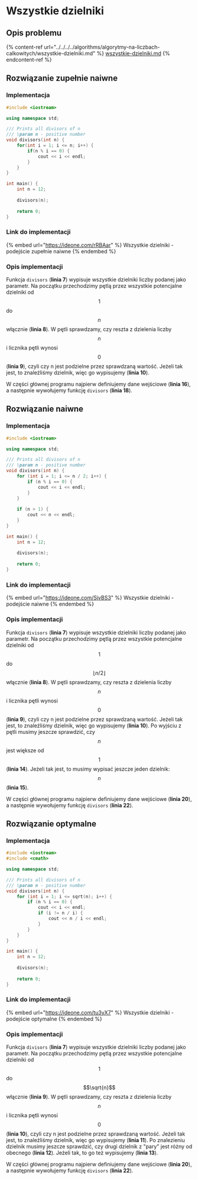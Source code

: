 # Wszystkie dzielniki

## Opis problemu

{% content-ref url="../../../../algorithms/algorytmy-na-liczbach-calkowitych/wszystkie-dzielniki.md" %}
[wszystkie-dzielniki.md](../../../../algorithms/algorytmy-na-liczbach-calkowitych/wszystkie-dzielniki.md)
{% endcontent-ref %}

## Rozwiązanie zupełnie naiwne

### Implementacja

```cpp
#include <iostream>

using namespace std;

/// Prints all divisors of n
/// \param n - positive number
void divisors(int n) {
	for(int i = 1; i <= n; i++) {
		if(n % i == 0) {
			cout << i << endl;
		}
	}
}

int main() {
	int n = 12;
	
	divisors(n);
	
	return 0;
}
```

### Link do implementacji

{% embed url="https://ideone.com/rRBAar" %}
Wszystkie dzielniki - podejście zupełnie naiwne
{% endembed %}

### Opis implementacji

Funkcja `divisors` (**linia 7**) wypisuje wszystkie dzielniki liczby podanej jako parametr. Na początku przechodzimy pętlą przez wszystkie potencjalne dzielniki od $$1$$ do $$n$$ włącznie (**linia 8**). W pętli sprawdzamy, czy reszta z dzielenia liczby $$n$$ i licznika pętli wynosi $$0$$ (**linia 9**), czyli czy n jest podzielne przez sprawdzaną wartość. Jeżeli tak jest, to znaleźliśmy dzielnik, więc go wypisujemy (**linia 10**).

W części głównej programu najpierw definiujemy dane wejściowe (**linia 16**), a następnie wywołujemy funkcję `divisors` (**linia 18**).

## Rozwiązanie naiwne

### Implementacja

```cpp
#include <iostream>

using namespace std;

/// Prints all divisors of n
/// \param n - positive number
void divisors(int n) {
	for (int i = 1; i <= n / 2; i++) {
		if (n % i == 0) {
			cout << i << endl;
		}
	}
	
	if (n > 1) {
		cout << n << endl;
	}
}

int main() {
	int n = 12;
	
	divisors(n);
	
	return 0;
}
```

### Link do implementacji

{% embed url="https://ideone.com/SjvBS3" %}
Wszystkie dzielniki - podejście naiwne
{% endembed %}

### Opis implementacji

Funkcja `divisors` (**linia 7**) wypisuje wszystkie dzielniki liczby podanej jako parametr. Na początku przechodzimy pętlą przez wszystkie potencjalne dzielniki od $$1$$ do $$\lfloor n/2\rfloor$$ włącznie (**linia 8**). W pętli sprawdzamy, czy reszta z dzielenia liczby $$n$$ i licznika pętli wynosi $$0$$ (**linia 9**), czyli czy n jest podzielne przez sprawdzaną wartość. Jeżeli tak jest, to znaleźliśmy dzielnik, więc go wypisujemy (**linia 10**). Po wyjściu z pętli musimy jeszcze sprawdzić, czy $$n$$ jest większe od $$1$$ (**linia 14**). Jeżeli tak jest, to musimy wypisać jeszcze jeden dzielnik: $$n$$ (**linia 15**).

W części głównej programu najpierw definiujemy dane wejściowe (**linia 20**), a następnie wywołujemy funkcję `divisors` (**linia 22**).

## Rozwiązanie optymalne

### Implementacja

```cpp
#include <iostream>
#include <cmath>

using namespace std;

/// Prints all divisors of n
/// \param n - positive number
void divisors(int n) {
	for (int i = 1; i <= sqrt(n); i++) {
		if (n % i == 0) {
			cout << i << endl;
			if (i != n / i) {
				cout << n / i << endl;
			}
		}
	}
}

int main() {
	int n = 12;
	
	divisors(n);
	
	return 0;
}
```

### Link do implementacji

{% embed url="https://ideone.com/tu3yX7" %}
Wszystkie dzielniki - podejście optymalne
{% endembed %}

### Opis implementacji

Funkcja `divisors` (**linia 7**) wypisuje wszystkie dzielniki liczby podanej jako parametr. Na początku przechodzimy pętlą przez wszystkie potencjalne dzielniki od $$1$$ do $$\sqrt{n}$$ włącznie (**linia 9**). W pętli sprawdzamy, czy reszta z dzielenia liczby $$n$$ i licznika pętli wynosi $$0$$ (**linia 10**), czyli czy n jest podzielne przez sprawdzaną wartość. Jeżeli tak jest, to znaleźliśmy dzielnik, więc go wypisujemy (**linia 11**). Po znalezieniu dzielnik musimy jeszcze sprawdzić, czy drugi dzielnik z "pary" jest różny od obecnego (**linia 12**). Jeżeli tak, to go też wypisujemy (**linia 13**).

W części głównej programu najpierw definiujemy dane wejściowe (**linia 20**), a następnie wywołujemy funkcję `divisors` (**linia 22**).
